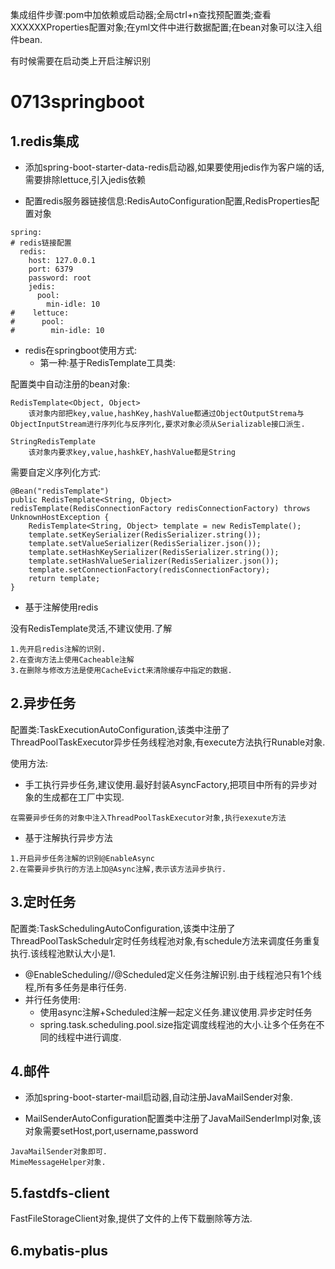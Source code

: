 集成组件步骤:pom中加依赖或启动器;全局ctrl+n查找预配置类;查看XXXXXXProperties配置对象;在yml文件中进行数据配置;在bean对象可以注入组件bean.



有时候需要在启动类上开启注解识别





# 0713springboot

## 1.redis集成

- 添加spring-boot-starter-data-redis启动器,如果要使用jedis作为客户端的话,需要排除lettuce,引入jedis依赖

- 配置redis服务器链接信息:RedisAutoConfiguration配置,RedisProperties配置对象

```
spring:
# redis链接配置
  redis:
    host: 127.0.0.1
    port: 6379
    password: root
    jedis:
      pool:
        min-idle: 10
#    lettuce:
#      pool:
#        min-idle: 10
```

- redis在springboot使用方式:
  - 第一种:基于RedisTemplate工具类:

配置类中自动注册的bean对象:

```
RedisTemplate<Object, Object>
	该对象内部把key,value,hashKey,hashValue都通过ObjectOutputStrema与ObjectInputStream进行序列化与反序列化,要求对象必须从Serializable接口派生.

StringRedisTemplate
	该对象内要求key,value,hashkEY,hashValue都是String
```



需要自定义序列化方式:

```
@Bean("redisTemplate")
public RedisTemplate<String, Object> redisTemplate(RedisConnectionFactory redisConnectionFactory) throws UnknownHostException {
    RedisTemplate<String, Object> template = new RedisTemplate();
    template.setKeySerializer(RedisSerializer.string());
    template.setValueSerializer(RedisSerializer.json());
    template.setHashKeySerializer(RedisSerializer.string());
    template.setHashValueSerializer(RedisSerializer.json());
    template.setConnectionFactory(redisConnectionFactory);
    return template;
}
```



- 基于注解使用redis

没有RedisTemplate灵活,不建议使用.了解

```
1.先开启redis注解的识别.
2.在查询方法上使用Cacheable注解
3.在删除与修改方法是使用CacheEvict来清除缓存中指定的数据.
```



## 2.异步任务

配置类:TaskExecutionAutoConfiguration,该类中注册了ThreadPoolTaskExecutor异步任务线程池对象,有execute方法执行Runable对象.

使用方法:

- 手工执行异步任务,建议使用.最好封装AsyncFactory,把项目中所有的异步对象的生成都在工厂中实现.

```
在需要异步任务的对象中注入ThreadPoolTaskExecutor对象,执行exexute方法
```

- 基于注解执行异步方法

```
1.开启异步任务注解的识别@EnableAsync
2.在需要异步执行的方法上加@Async注解,表示该方法异步执行.
```



## 3.定时任务

配置类:TaskSchedulingAutoConfiguration,该类中注册了ThreadPoolTaskSchedulr定时任务线程池对象,有schedule方法来调度任务重复执行.该线程池默认大小是1.

- @EnableScheduling//@Scheduled定义任务注解识别.由于线程池只有1个线程,所有多任务是串行任务.
- 并行任务使用:
  - 使用async注解+Scheduled注解一起定义任务.建议使用.异步定时任务
  - spring.task.scheduling.pool.size指定调度线程池的大小.让多个任务在不同的线程中进行调度.



## 4.邮件

- 添加spring-boot-starter-mail启动器,自动注册JavaMailSender对象.

- MailSenderAutoConfiguration配置类中注册了JavaMailSenderImpl对象,该对象需要setHost,port,username,password

```
JavaMailSender对象即可.
MimeMessageHelper对象.
```




## 5.fastdfs-client

FastFileStorageClient对象,提供了文件的上传下载删除等方法.



## 6.mybatis-plus

